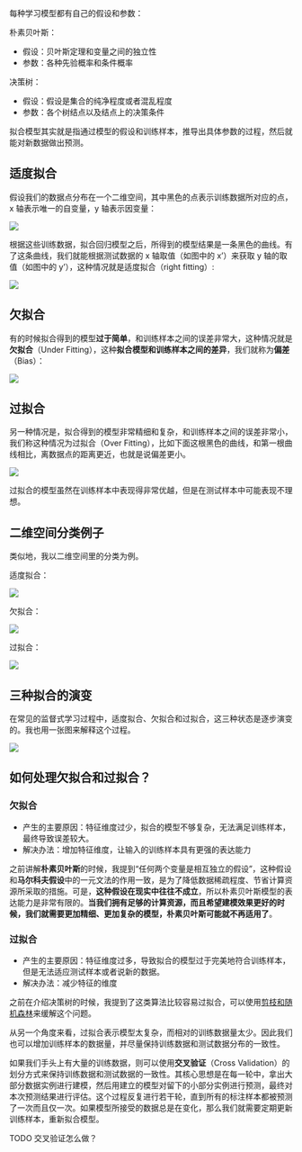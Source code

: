 每种学习模型都有自己的假设和参数：

朴素贝叶斯：

* 假设：贝叶斯定理和变量之间的独立性
* 参数：各种先验概率和条件概率

决策树：

* 假设：假设是集合的纯净程度或者混乱程度
* 参数：各个树结点以及结点上的决策条件

拟合模型其实就是指通过模型的假设和训练样本，推导出具体参数的过程，然后就能对新数据做出预测。

## 适度拟合

假设我们的数据点分布在一个二维空间，其中黑色的点表示训练数据所对应的点，x 轴表示唯一的自变量，y 轴表示因变量：

![](under-over-fit/pic-1.webp)

根据这些训练数据，拟合回归模型之后，所得到的模型结果是一条黑色的曲线。有了这条曲线，我们就能根据测试数据的 x 轴取值（如图中的 x’）来获取 y 轴的取值（如图中的 y’），这种情况就是适度拟合（right fitting）:

![](under-over-fit/right-fit.webp)

## 欠拟合

有的时候拟合得到的模型**过于简单**，和训练样本之间的误差非常大，这种情况就是**欠拟合**（Under Fitting），这种**拟合模型和训练样本之间的差异**，我们就称为**偏差**（Bias）：

![](under-over-fit/under-fit.webp)

## 过拟合

另一种情况是，拟合得到的模型非常精细和复杂，和训练样本之间的误差非常小，我们称这种情况为过拟合（Over Fitting），比如下面这根黑色的曲线，和第一根曲线相比，离数据点的距离更近，也就是说偏差更小。

![](under-over-fit/over-fit.webp)

过拟合的模型虽然在训练样本中表现得非常优越，但是在测试样本中可能表现不理想。

## 二维空间分类例子

类似地，我以二维空间里的分类为例。

适度拟合：

![](under-over-fit/right-fit-2.webp)

欠拟合：

![](under-over-fit/under-fit-2.webp)

过拟合：

![](under-over-fit/over-fit-2.webp)

## 三种拟合的演变

在常见的监督式学习过程中，适度拟合、欠拟合和过拟合，这三种状态是逐步演变的。我也用一张图来解释这个过程。

![](under-over-fit/fit-evolution.webp)

## 如何处理欠拟合和过拟合？

### 欠拟合

* 产生的主要原因：特征维度过少，拟合的模型不够复杂，无法满足训练样本，最终导致误差较大。
* 解决办法：增加特征维度，让输入的训练样本具有更强的表达能力

之前讲解**朴素贝叶斯**的时候，我提到“任何两个变量是相互独立的假设”，这种假设和**马尔科夫假设**中的一元文法的作用一致，是为了降低数据稀疏程度、节省计算资源所采取的措施。可是，**这种假设在现实中往往不成立**，所以朴素贝叶斯模型的表达能力是非常有限的。**当我们拥有足够的计算资源，而且希望建模效果更好的时候，我们就需要更加精细、更加复杂的模型，朴素贝叶斯可能就不再适用了**。

### 过拟合

* 产生的主要原因：特征维度过多，导致拟合的模型过于完美地符合训练样本，但是无法适应测试样本或者说新的数据。
* 解决办法：减少特征的维度

之前在介绍决策树的时候，我提到了这类算法比较容易过拟合，可以使用[剪枝和随机森林](statistics/decision-tree)来缓解这个问题。

从另一个角度来看，过拟合表示模型太复杂，而相对的训练数据量太少。因此我们也可以增加训练样本的数据量，并尽量保持训练数据和测试数据分布的一致性。

如果我们手头上有大量的训练数据，则可以使用**交叉验证**（Cross Validation）的划分方式来保持训练数据和测试数据的一致性。其核心思想是在每一轮中，拿出大部分数据实例进行建模，然后用建立的模型对留下的小部分实例进行预测，最终对本次预测结果进行评估。这个过程反复进行若干轮，直到所有的标注样本都被预测了一次而且仅一次。如果模型所接受的数据总是在变化，那么我们就需要定期更新训练样本，重新拟合模型。

TODO 交叉验证怎么做？

